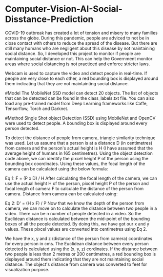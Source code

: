 # Computer-Vision-AI-Social-Disstance-Prediction
COVID-19 outbreak has created a lot of tension and misery to many families across the globe. During this pandemic, people are adviced to not be in close contact with others to reduce the spread of the disease. But there are still many humans who are negligent about this disease by not maintaining social distance. So, I developed this project to monitor if people are maintaining social distance or not. This can help the Government monitor areas where social distancing is not practiced and enforce stricter laws.

Webcam is used to capture the video and detect people in real-time. If people are very close to each other, a red bounding box is displayed around them indicating that they are not maintainting social distance.

#Model
The MobileNet SSD model can detect 20 objects. The list of objects that can be detected can be found in the class_labels.txt file. You can also load any pre-trained model from Deep Learning frameworks like Caffe, Tensorflow, Torch and Darknet.

#Method
Single Shot object Detection (SSD) using MobileNet and OpenCV were used to detect people. A bounding box is displayed around every person detected.

To detect the distance of people from camera, triangle similarity technique was used. Let us assume that a person is at a distance D (in centimetres) from camera and the person's actual height is H (I have assumed that the average height of humans in 165 centimetres). Using the object detection code above, we can identify the pixcel height P of the person using the bounding box coordinates. Using these values, the focal length of the camera can be calculated using the below formula:

Eq 1: F = (P x D) / H
After calculating the focal length of the camera, we can use the actual height H of the person, pixcel height P of the person and focal length of camera F to calculate the distance of the person from camera. Distance from camera can be calculated using:

Eq 2: D' = (H x F) / P
Now that we know the depth of the person from camera, we can move on to calculate the distance between two people in a video. There can be n number of people detected in a video. So the Euclidean distance is calculated between the mid-point of the bounding boxes of all the people detected. By doing this, we have got our x and y values. These pixcel values are converted into centimetres using Eq 2.

We have the x, y and z (distance of the person from camera) coordinates for every person in cms. The Euclidean distance between every person detected is calculated using the (x, y, z) cordinates. If the distance between two people is less than 2 metres or 200 centimetres, a red bounding box is displayed around them indicating that they are not maintaining social distance. The object's distance from camera was converted to feet for visualization purpose.
